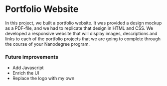# Portfolio Website

Ιn this project, we built a portfolio website. 
It was provided a design mockup as a PDF-file, and we had to replicate that design in HTML and CSS.
We developed a responsive website that will display images, descriptions and links to each of the portfolio projects that we are going to complete through the course of your Nanodegree program.

### Future improvements
* Add Javascript
* Enrich the UI
* Replace the logo with my own
